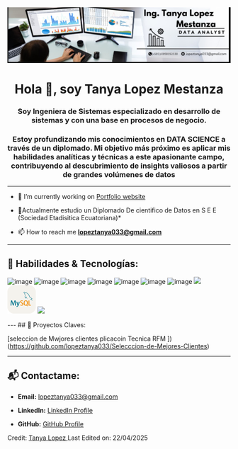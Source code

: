 <img src="https://github.com/lopeztanya033/lopeztanya033/blob/main/Fondo_TanyaLopez.png" style="height: 100% , width:100%">


<h1 align="center">Hola 👋, soy Tanya Lopez Mestanza </h1>
<h3 align="center">Soy Ingeniera de Sistemas  especializado en desarrollo de sistemas y con una base en procesos de negocio.</h3>
<h3 align="center">Estoy profundizando mis conocimientos en DATA SCIENCE a través de un diplomado.  Mi objetivo más próximo es aplicar mis habilidades analíticas y técnicas a este apasionante campo, contribuyendo al descubrimiento de insights valiosos a partir de grandes volúmenes de datos</h3>

---

- 🔭 I’m currently working on [Portfolio website]()

- 🌱Actualmente estudio un Diplomado De cientifico de Datos en S E E  (Sociedad Etadisitica Ecuatoriana)*

- 📫 How to reach me **lopeztanya033@gmail.com**

---
## 🔧 Habilidades & Tecnologías:

![image](https://github.com/user-attachments/assets/19ef6113-9133-467b-a755-736a52611e80) ![image](https://github.com/user-attachments/assets/f554c342-5a02-4657-90b5-c36d39b74c04) ![image](https://github.com/user-attachments/assets/46c473bb-0238-4936-8624-2f8814e44d44) ![image](https://github.com/user-attachments/assets/c6d83e57-e0f1-45b3-9c98-7d0521f39207) ![image](https://github.com/user-attachments/assets/c55ea622-ac7a-4ac0-915b-0de065978562) ![image](https://github.com/user-attachments/assets/6064f3a9-b612-46ec-9763-7996ea896255) ![image](https://github.com/user-attachments/assets/45ff35de-5e7f-4536-9db2-b2dc54add78e) 
<img src="https://github.com/tandpfun/skill-icons/blob/main/icons/Anaconda-Light.svg" style="height: 4rem; background-color:white"/>
<img src="https://github.com/tandpfun/skill-icons/blob/main/icons/MySQL-Light.svg" style="height: 4rem; background-color:white"/>
<img src="https://skillicons.dev/icons?i=dotnet" style="height: 4rem; background-color:white"/>



  

</p>
---
## 🌟 Proyectos Claves:

[seleccion de Mwjores clientes plicacoin Tecnica RFM ]) (https://github.com/lopeztanya033/Selecccion-de-Mejores-Clientes)
<!-- - **[Proyecto de análisis predictivo de éxito en videojuegos](https://github.com/Marlon3010/analisis_predictivo_videojuegos)** -->
<!-- - **[Proyecto de optimización de los gastos de marketing](https://github.com/Marlon3010/optimizacion_gastos_marketing)**--> 
<!-- - **[Proyecto de comportamiento del usuario en un test A/B](https://github.com/Marlon3010/comportamiento_test_A_B)** -->
<!-- - **[Proyecto basado en clientes sobre datos analíticos para una estrategia de retención de clientes](https://github.com/Marlon3010/estrategia_retencion_clientes)**  -->

---

## 📬 Contactame:

* **Email:** lopeztanya033@gmail.com

* **LinkedIn:** [LinkedIn Profile](https://www.linkedin.com/in/tanya-lopez-mestanza-analistadatos/)

* **GitHub:** [GitHub Profile](https://github.com/lopeztanya033/lopeztanya033)

Credit: [Tanya Lopez ](https://github.com/lopeztanya033)
Last Edited on: 22/04/2025
